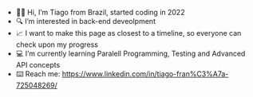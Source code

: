 - 👍🏼 Hi, I’m Tiago from Brazil, started coding in 2022
- 🔍 I’m interested in back-end deveolpment
- 📈 I want to make this page as closest to a timeline, so everyone can check upon my progress 
- 💻 I’m currently learning Paralell Programming, Testing and Advanced API concepts
- ⌨️ Reach me: https://www.linkedin.com/in/tiago-fran%C3%A7a-725048269/ 

<!---
TiagusFR/TiagusFR is a ✨ special ✨ repository because its `README.md` (this file) appears on your GitHub profile.
You can click the Preview link to take a look at your changes.
--->
